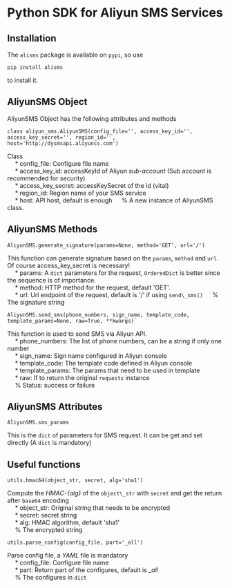 # Python SDK for Aliyun SMS Services

## Installation
The `alisms` package is available on `pypi`, so use  

    pip install alisms

to install it.  

## AliyunSMS Object
AliyunSMS Object has the following attributes and methods  
  
    class aliyun_sms.AliyunSMS(config_file='', access_key_id='', access_key_secret='', region_id='', host='http://dysmsapi.aliyuncs.com')

Class  
&emsp; * config\_file: Configure file name  
&emsp; * access\_key\_id: accessKeyId of Aliyun *sub-account* (Sub account is recommended for security)  
&emsp; * access\_key\_secret: accessKeySecret of the id (vital)   
&emsp; * region\_id: Region name of your SMS service  
&emsp; * host: API host, default is enough
&emsp; % A new instance of AliyunSMS class.  

## AliyunSMS Methods  
    AliyunSMS.generate_signature(params=None, method='GET', url='/')   

This function can generate signature based on the `params`, `method` and `url`. Of course access\_key\_secret is necessary!  
&emsp; * params: A `dict` parameters for the request, `OrderedDict` is better since the sequence is of importance.  
&emsp; * method: HTTP method for the request, default 'GET'.  
&emsp; * url: Url endpoint of the request, default is '/' if using `send\_sms()` 
&emsp; % The signature string  

    AliyunSMS.send_sms(phone_numbers, sign_name, template_code, template_params=None, raw=True, **kwargs)`   

This function is used to send SMS via Aliyun API.  
&emsp; * phone\_numbers: The list of phone numbers, can be a string if only one number  
&emsp; * sign\_name: Sign name configured in Aliyun console  
&emsp; * template\_code: The template code defined in Aliyun console  
&emsp; * template\_params: The params that need to be used in template  
&emsp; * raw: If to return the original `requests` instance  
&emsp; % Status: success or failure  

## AliyunSMS Attributes  
    AliyunSMS.sms_params

This is the `dict` of parameters for SMS request. It can be get and set directly (A `dict` is mandatory)  

## Useful functions
    utils.hmac64(object_str, secret, alg='sha1')

Compute the *HMAC-\{alg\}* of the `object\_str` with `secret` and get the return after `base64` encoding  
&emsp; * object\_str: Original string that needs to be encrypted  
&emsp; * secret: secret string  
&emsp; * alg: HMAC algorithm, default 'sha1'  
&emsp; % The encrypted string  

    utils.parse_config(config_file, part='_all')

Parse config file, a *YAML* file is mandatory  
&emsp; * config\_file: Configure file name  
&emsp; * part: Return part of the configures, default is *\_all*  
&emsp; % The configures in `dict`
